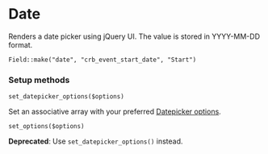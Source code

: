 # Date

Renders a date picker using jQuery UI. The value is stored in YYYY-MM-DD format.

`Field::make("date", "crb_event_start_date", "Start")`

### Setup methods

`set_datepicker_options($options)`

Set an associative array with your preferred [Datepicker options](http://api.jqueryui.com/datepicker/).

`set_options($options)`

**Deprecated**: Use `set_datepicker_options()` instead.